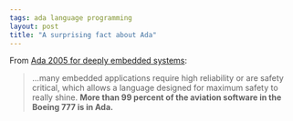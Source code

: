 ```yaml
---
tags: ada language programming
layout: post
title: "A surprising fact about Ada"
---
```




<p>From <a href="http://www.embedded-computing.com/articles/id/?237">Ada 2005 for deeply embedded systems</a>:</p>

<blockquote>...many embedded applications require high reliability or are safety critical, which allows a language designed for maximum safety to really shine. <b>More than 99 percent of the aviation software in the Boeing 777 is in Ada.</b></blockquote>


